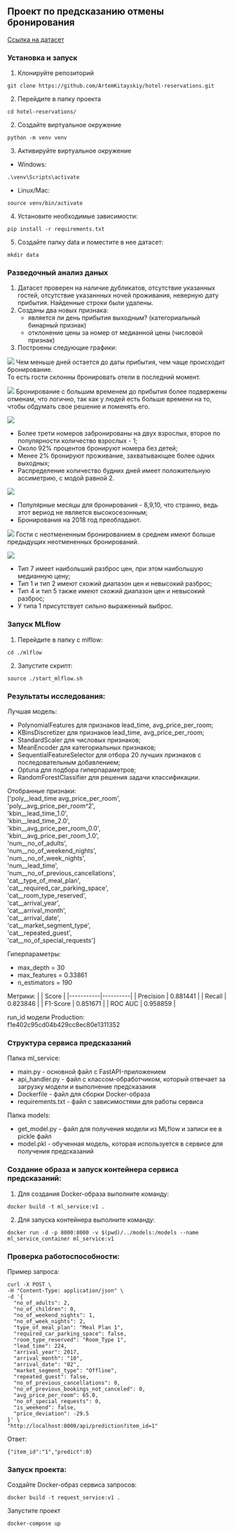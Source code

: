 ## Проект по предсказанию отмены бронирования
[Ссылка на датасет](https://www.kaggle.com/datasets/ahsan81/hotel-reservations-classification-dataset)


### Установка и запуск
1. Клонируйте репозиторий
```
git clone https://github.com/ArtemKitayskiy/hotel-reservations.git
```
2. Перейдите в папку проекта
```
cd hotel-reservations/
```
2. Создайте виртуальное окружение
```
python -m venv venv
```
3. Активируйте виртуальное окружение
- Windows:

```
.\venv\Scripts\activate
```
- Linux/Mac:
```
source venv/bin/activate
```
4. Установите необходимые зависимости:
```
pip install -r requirements.txt
```
5. Создайте папку data и поместите в нее датасет:
```
mkdir data
```

### Разведочный анализ даных
1) Датасет проверен на наличие дубликатов, отсутствие указанных гостей, отсутствие указаннных ночей проживания, неверную дату прибытия. Найденные строки были удалены.
2) Созданы два новых признака: 
    - является ли день прибытия выходным? (категориальный бинарный признак)
    - отклонение цены за номер от медианной цены (числовой признак)
3) Построены следующие графики:

![](eda/lead_time_histplot.png)
Чем меньше дней остается до даты прибытия, чем чаще происходит бронирование.   
То есть гости склонны бронировать отели в последний момент.

![](eda/lead_time_by_booking_status_boxplot.png)
Бронирование с большим временем до прибытия более подвержены отменам, что логично, так как у людей есть больше времени на то, чтобы обдумать свое решение и поменять его.

![](eda/adults_children_nights_barplot.png)
- Более трети номеров забронированы на двух взрослых, второе по популярности количество взрослых - 1;
- Около 92% процентов бронируют номера без детей;
- Менее 2% бронируют проживание, захватывающее более одних выходных;
- Распределение количество будних дней имеет положительную ассиметрию, с модой равной 2.

![](eda/arrival_barplot.png)
- Популярные месяцы для бронирования - 8,9,10, что странно, ведь этот вериод не является высокосезонным;
- Бронирования на 2018 год преобладают.

![](eda/previous_cancellations_by_booking_status_barplot.png)
Гости с неотмененным бронированием в среднем имеют больше предыдущих неотмененных бронирований.

![](eda/avg_price_per_room_by_room_type_boxplot.png)
- Тип 7 имеет наибольший разброс цен, при этом наибольшую медианную цену;
- Тип 1 и тип 2 имеют схожий диапазон цен и невысокий разброс;
- Тип 4 и тип 5 также имеют схожий диапазон цен и невысокий разброс;
- У типа 1 присутствует сильно выраженный выброс.

### Запуск MLflow
1. Перейдите в папку с mlflow:
```
cd ./mlflow
```
2. Запустите скрипт:
```
source ./start_mlflow.sh
```

### Результаты исследования:
Лучшая модель:

- PolynomialFeatures для признаков lead_time, avg_price_per_room;
- KBinsDiscretizer для признаков lead_time, avg_price_per_room;
- StandardScaler для числовых признаков;
- MeanEncoder для категориальных признаков;
- SequentialFeatureSelector для отбора 20 лучших признаков с последовательным добавлением;
- Optuna для подбора гиперпараметров;
- RandomForestClassifier для решения задачи классификации.

Отобранные признаки:  
['poly__lead_time avg_price_per_room',  
 'poly__avg_price_per_room^2',  
 'kbin__lead_time_1.0',  
 'kbin__lead_time_2.0',  
 'kbin__avg_price_per_room_0.0',  
 'kbin__avg_price_per_room_1.0',  
 'num__no_of_adults',  
 'num__no_of_weekend_nights',  
 'num__no_of_week_nights',  
 'num__lead_time',  
 'num__no_of_previous_cancellations',  
 'cat__type_of_meal_plan',  
 'cat__required_car_parking_space',  
 'cat__room_type_reserved',  
 'cat__arrival_year',  
 'cat__arrival_month',  
 'cat__arrival_date',  
 'cat__market_segment_type',  
 'cat__repeated_guest',  
 'cat__no_of_special_requests']

Гиперпараметры:
- max_depth = 30
- max_features = 0.33861
- n_estimators = 190

Метрики:
|           | Score    |
|-----------|----------|
| Precision | 0.881441 |
| Recall    | 0.823846 |
| F1-Score  | 0.851671 |
| ROC AUC   | 0.958859 |

run_id модели Production:  
f1e402c95cd04b429cc8ec80e1311352

### Структура сервиса предсказаний

Папка ml_service:
- main.py - основной файл с FastAPI-приложением
- api_handler.py - файл с классом-обработчиком, который отвечает за загрузку модели и выполнение предсказания
- Dockerfile - файл для сборки Docker-образа
- requirements.txt - файл с зависимостями для работы сервиса

Папка models:
- get_model.py - файл для получения модели из MLflow и записи ее в pickle файл
- model.pkl - обученная модель, которая используется в сервисе для получения предсказаний

### Создание образа и запуск контейнера сервиса предсказаний:
1. Для создания Docker-образа выполните команду:
```
docker build -t ml_service:v1 .
```

2. Для запуска контейнера выполните команду:
```
docker run -d -p 8000:8000 -v $(pwd)/../models:/models --name ml_service_container ml_service:v1
```

### Проверка работоспособности:

Пример запроса:
```
curl -X POST \
-H "Content-Type: application/json" \
-d '{
  "no_of_adults": 2,
  "no_of_children": 0,
  "no_of_weekend_nights": 1,
  "no_of_week_nights": 2,
  "type_of_meal_plan": "Meal Plan 1",
  "required_car_parking_space": false,
  "room_type_reserved": "Room_Type 1",
  "lead_time": 224,
  "arrival_year": 2017,
  "arrival_month": "10",
  "arrival_date": "02",
  "market_segment_type": "Offline",
  "repeated_guest": false,
  "no_of_previous_cancellations": 0,
  "no_of_previous_bookings_not_canceled": 0,
  "avg_price_per_room": 65.0,
  "no_of_special_requests": 0,
  "is_weekend": false,
  "price_deviation": -29.5
}' \
"http://localhost:8000/api/prediction?item_id=1"
```

Ответ:
```
{"item_id":"1","predict":0}
```

### Запуск проекта:

Создайте Docker-образ сервиса запросов:
```
docker build -t request_service:v1 .
```

Запустите проект
```
docker-compose up
```

